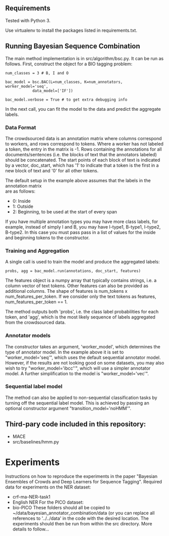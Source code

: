 ## Requirements

Tested with Python 3. 

Use virtualenv to install the packages listed in requirements.txt.

## Running Bayesian Sequence Combination

The main method implementation is in src/algorithm/bsc.py. It can be run as follows. First,
construct the object for a BIO tagging problem:
~~~
num_classes = 3 # B, I and O

bac_model = bsc.BAC(L=num_classes, K=num_annotators, worker_model='seq',
            data_model=['IF'])

bac_model.verbose = True # to get extra debugging info
~~~

In the next call, you can fit the model to the data and predict the aggregate labels.

### Data Format

The crowdsourced data is an annotation matrix where columns correspond to workers, and rows correspond
to tokens. Where a worker has not labeled a token, the entry in the matrix is -1. 
Rows containing the annotations for all documents/sentences (i.e. the blocks of text
that the annotators labeled) should be concatenated. The start points of each block of text
is indicated by a vector, doc_start, which has '1' to indicate that a token is the first in
a new block of text and '0' for all other tokens.

The default setup in the example above assumes that the labels in the annotation matrix  
are as follows:
   * 0: Inside
   * 1: Outside
   * 2: Beginning, to be used at the start of every span

If you have multiple annotation types you may have more class labels,
for example, instead of simply I and B, you may have I-type1, B-type1, I-type2, B-type2.
In this case you must pass pass in a list of values for the inside and beginning tokens to 
the constructor.

### Training and Aggregation

A single call is used to train the model and produce the aggregated labels:
~~~
probs, agg = bac_model.run(annotations, doc_start, features)
~~~
The features object is a numpy array that typically contains strings, i.e. a column vector of text tokens.
Other features can also be provided as additional columns. The shape of features is num_tokens x num_features_per_token.
If we consider only the text tokens as features, num_features_per_token == 1.

The method outputs both 'probs', i.e. the class label probabilities for each token, and 
'agg', which is the most likely sequence of labels aggregated from the crowdsourced data. 

### Annotator models

The constructor takes an argument, 'worker_model', which determines the type of 
annotator model. In the example above it is set to "worker_model='seq'", which
uses the default sequential annotator model. However, if the results are not looking good
on some datasets, you may also wish to try "worker_model='ibcc''", which will use
a simpler annotator model. A further simplification to the model is "worker_model='vec'".

### Sequential label model

The method can also be applied to non-sequential classification tasks by turning off the 
sequential label model. This is achieved by passing an optional constructor argument
"transition_model='noHMM'". 

## Third-pary code included in this repository:

* MACE
* src/baselines/hmm.py

# Experiments

Instructions on how to reproduce the experiments in the paper "Bayesian Ensembles of Crowds and Deep Learners for Sequence Tagging".
Required data for experiments on the NER dataset:
* crf-ma-NER-task1
* English NER
For the PICO dataset:
* bio-PICO
These folders should all be copied to ~/data/bayesian_annotator_combination/data (or you can replace all references to '../../data' in the code with the desired location. The experiments should then be run from within the src directory. More details to follow...